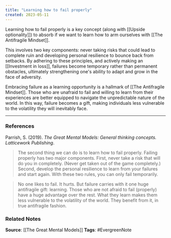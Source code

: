 ```yaml
---
title: "Learning how to fail properly"
created: 2023-05-11
---
```


Learning how to fail properly is a key concept (along with [[Upside optionality]]) to absorb if we want to learn how to arm ourselves with [[The Antifragile Mindset]]. 

This involves two key components: never taking risks that could lead to complete ruin and developing personal resilience to bounce back from setbacks. By adhering to these principles, and actively making an [[Investment in loss]], failures become temporary rather than permanent obstacles, ultimately strengthening one's ability to adapt and grow in the face of adversity.

Embracing failure as a learning opportunity is a hallmark of [[The Antifragile Mindset]]. Those who are unafraid to fail and willing to learn from their experiences are better equipped to navigate the unpredictable nature of the world. In this way, failure becomes a gift, making individuals less vulnerable to the volatility they will inevitably face.

---
### References

Parrish, S. (2019). _The Great Mental Models: General thinking concepts. Latticework Publishing_.

> The second thing we can do is to learn how to fail properly. Failing properly has two major components. First, never take a risk that will do you in completely. (Never get taken out of the game completely.) Second, develop the personal resilience to learn from your failures and start again. With these two rules, you can only fail temporarily.

>  No one likes to fail. It hurts. But failure carries with it one huge antifragile gift: learning. Those who are not afraid to fail (properly) have a huge advantage over the rest. What they learn makes them less vulnerable to the volatility of the world. They benefit from it, in true antifragile fashion.

### Related Notes
**Source**: [[The Great Mental Models]]
**Tags**: #EvergreenNote